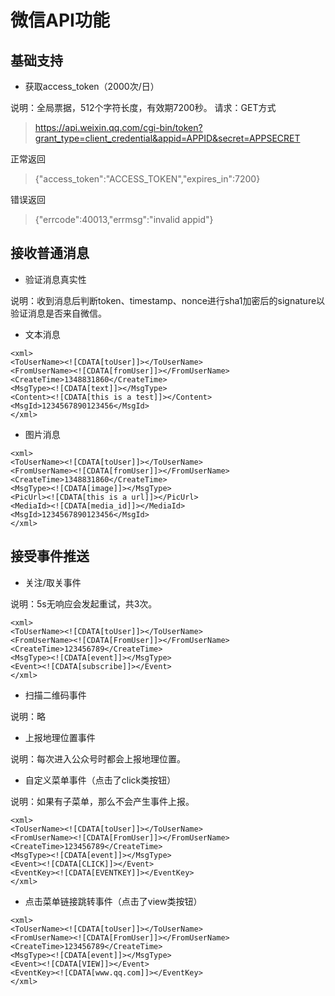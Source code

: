 # 微信API功能

## 基础支持

* 获取access_token（2000次/日）

说明：全局票据，512个字符长度，有效期7200秒。
请求：GET方式
> https://api.weixin.qq.com/cgi-bin/token?grant_type=client_credential&appid=APPID&secret=APPSECRET

正常返回
> {"access_token":"ACCESS_TOKEN","expires_in":7200}

错误返回
> {"errcode":40013,"errmsg":"invalid appid"}

## 接收普通消息

* 验证消息真实性

说明：收到消息后判断token、timestamp、nonce进行sha1加密后的signature以验证消息是否来自微信。

* 文本消息
```
<xml>
<ToUserName><![CDATA[toUser]]></ToUserName>
<FromUserName><![CDATA[fromUser]]></FromUserName> 
<CreateTime>1348831860</CreateTime>
<MsgType><![CDATA[text]]></MsgType>
<Content><![CDATA[this is a test]]></Content>
<MsgId>1234567890123456</MsgId>
</xml>
```

* 图片消息
```
<xml>
<ToUserName><![CDATA[toUser]]></ToUserName>
<FromUserName><![CDATA[fromUser]]></FromUserName>
<CreateTime>1348831860</CreateTime>
<MsgType><![CDATA[image]]></MsgType>
<PicUrl><![CDATA[this is a url]]></PicUrl>
<MediaId><![CDATA[media_id]]></MediaId>
<MsgId>1234567890123456</MsgId>
</xml>
```

## 接受事件推送

* 关注/取关事件

说明：5s无响应会发起重试，共3次。
```
<xml>
<ToUserName><![CDATA[toUser]]></ToUserName>
<FromUserName><![CDATA[FromUser]]></FromUserName>
<CreateTime>123456789</CreateTime>
<MsgType><![CDATA[event]]></MsgType>
<Event><![CDATA[subscribe]]></Event>
</xml>
```

* 扫描二维码事件

说明：略

* 上报地理位置事件

说明：每次进入公众号时都会上报地理位置。

* 自定义菜单事件（点击了click类按钮）

说明：如果有子菜单，那么不会产生事件上报。
```
<xml>
<ToUserName><![CDATA[toUser]]></ToUserName>
<FromUserName><![CDATA[FromUser]]></FromUserName>
<CreateTime>123456789</CreateTime>
<MsgType><![CDATA[event]]></MsgType>
<Event><![CDATA[CLICK]]></Event>
<EventKey><![CDATA[EVENTKEY]]></EventKey>
</xml>
```

* 点击菜单链接跳转事件（点击了view类按钮）
```
<xml>
<ToUserName><![CDATA[toUser]]></ToUserName>
<FromUserName><![CDATA[FromUser]]></FromUserName>
<CreateTime>123456789</CreateTime>
<MsgType><![CDATA[event]]></MsgType>
<Event><![CDATA[VIEW]]></Event>
<EventKey><![CDATA[www.qq.com]]></EventKey>
</xml>
```
